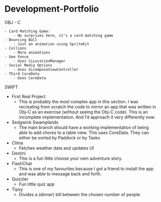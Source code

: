 # Development-Portfolio
 


OBJ - C

    - Card Matching Game: 
        - No surprises here, it’s a card matching game
    - Bouncing Ball
        - Just an animation using SpriteKit
    - Collions
        - More animations
    - Geo Fence
        - Uses CLLocationManager
    - Social Media Options
        - Uses SLComposeViewController
    - Third CoreData
        - Uses CoreData


SWIFT 


- First Real Project
    - This is probably the most complex app in this section. I was recreating from scratch the code to mirror an app that was written in Obj-C as an exercise (without seeing the Obj-C code). This is an incomplete implementation. And I’d approach it very differently now. 
- Sedgwick Swamplands
    - The main branch should have a working implementation of being able to add chores to a table view. This uses CoreData. They can either be sorted by Paddock or by Tasks
- Clima
    - Fetches weather data and updates UI 
- Destini
    - This is a fun little choose your own adventure story.
- FlashChat
    - This is one of my favourites because I got a friend to install the app and was able to message back and forth. 
- Quizzler
    - Fun little quiz app
- Tipsy
    - Divides a (dinner) bill between the chosen number of people


